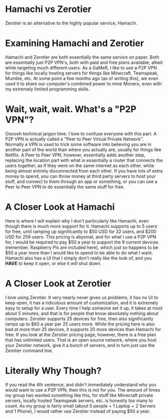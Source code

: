 # Hamachi vs Zerotier
Zerotier is an alternative to the highly popular service, Hamachi.

# Examining Hamachi and Zerotier

Hamachi and Zerotier are both essentially the same service on paper.
Both are essentially just P2P VPN's, both with paid and free plans available, albeit while targeting much different users.
As a GaMeR, I like to use a P2P VPN for things like locally hosting servers for things like Minecraft, Teamspeak, Mumble, etc.
At some point a few months ago (as of writing this), we even used it to share our computer's combined power to mine Monero, even with my extremely limited programming skills.

# Wait, wait, wait. What's a "P2P VPN"?

Oooooh technical jargon time. I love to confuse everyone with this part. A P2P VPN is actually called a "Peer to Peer Virtual Private Network".
Normally a VPN is used to trick some software into believing you are in another part of the world than where you actually are, usually for things like Netflix.
A Peer to Peer VPN, however, essentially adds another step, replacing the location part with what is essentially a router that connects the users together, as if they were on the same internet as each other, while being almost entirely disconnected from each other.
If you have lots of extra money to spend, you can throw money at third party servers to host your stuff, and connect to them through an app or something, or you can use a Peer to Peer VPN to do essentially the same stuff for free.

# A Closer Look at Hamachi

Here is where I will explain why I don't particularly like Hamachi, even though there is much more support for it.
Hamachi supports up to 5 users for free, until ramping up significantly to $50 USD for 32 users, and $200 USD for 256 users.
This pricing is abysmal, and for what I use a P2P VPN for, I would be required to pay $50 a year to support the 9 current devices (remember, Raspberry Pis are included here), which just so happens to be $50 a year more than I would like to spend to be able to do what I want.
Hamachi also has a UI that I simply don't really like the look of, and you **HAVE** to keep it open, or else it will shut down.

# A Closer Look at Zerotier

I love using Zerotier.
It very nearly never gives us problems, it has no UI to keep open, it has a ridiculous amount of customization, and it is extremely easy to setup for a user.
Every time I help someone set it up, it takes at most about 5 minutes, and that is for people that know absolutely nothing about computers.
Zerotier supports 25 devices for free, then also significantly ramps up to $60 a year per 25 users more.
While the pricing here is also bad at more than 25 devices, it supports 20 more devices than Hamachi for free.
If you look at the Zerotier pricing page, however, there is a free plan that has unlimited users.
That is an open source network, where you host your Zerotier network, give it a bunch of servers, and in turn just use the Zerotier command line.

# Literally Why Though?

If you read the 4th sentence, and didn't immediately understand why you would want to use a P2P VPN, then this is not for you.
The amount of times my group has wanted something like this, for stuff like Minecraft private servers, locally hosted Teamspeak servers, etc. is honestly too many to count.
As my group is fairly small (about 5 people + 1 Laptop + 2 Servers and 1 Phone), I would rather use Zerotier instead of paying $50 a year.
